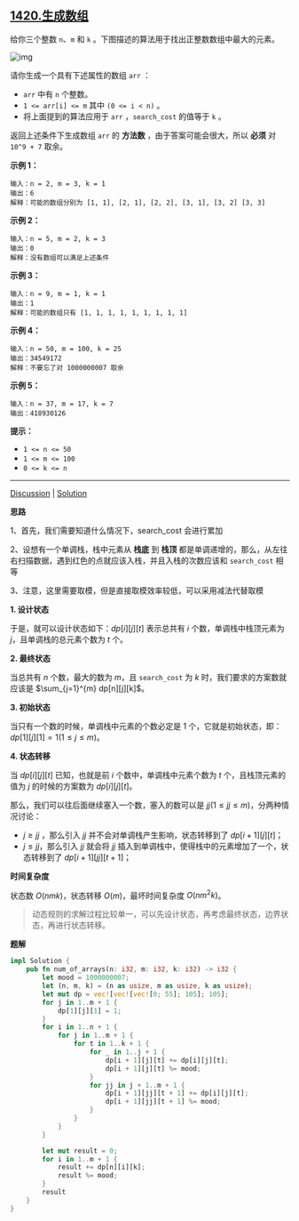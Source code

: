 ## [1420.生成数组](https://leetcode.cn/problems/build-array-where-you-can-find-the-maximum-exactly-k-comparisons/description/)

给你三个整数 `n`、`m` 和 `k` 。下图描述的算法用于找出正整数数组中最大的元素。

![img](https://assets.leetcode-cn.com/aliyun-lc-upload/uploads/2020/04/19/e.png)

请你生成一个具有下述属性的数组 `arr` ：

- `arr` 中有 `n` 个整数。
- `1 <= arr[i] <= m` 其中 `(0 <= i < n)` 。
- 将上面提到的算法应用于 `arr` ，`search_cost` 的值等于 `k` 。

返回上述条件下生成数组 `arr` 的 **方法数** ，由于答案可能会很大，所以 **必须** 对 `10^9 + 7` 取余。

 

**示例 1：**

```
输入：n = 2, m = 3, k = 1
输出：6
解释：可能的数组分别为 [1, 1], [2, 1], [2, 2], [3, 1], [3, 2] [3, 3]
```

**示例 2：**

```
输入：n = 5, m = 2, k = 3
输出：0
解释：没有数组可以满足上述条件
```

**示例 3：**

```
输入：n = 9, m = 1, k = 1
输出：1
解释：可能的数组只有 [1, 1, 1, 1, 1, 1, 1, 1, 1]
```

**示例 4：**

```
输入：n = 50, m = 100, k = 25
输出：34549172
解释：不要忘了对 1000000007 取余
```

**示例 5：**

```
输入：n = 37, m = 17, k = 7
输出：418930126
```

 

**提示：**

- `1 <= n <= 50`
- `1 <= m <= 100`
- `0 <= k <= n`

------

[Discussion](https://leetcode.cn/problems/build-array-where-you-can-find-the-maximum-exactly-k-comparisons/comments/) | [Solution](https://leetcode.cn/problems/build-array-where-you-can-find-the-maximum-exactly-k-comparisons/solution/)

**思路**

1、首先，我们需要知道什么情况下，search_cost 会进行累加

2、设想有一个单调栈，栈中元素从 **栈底** 到 **栈顶** 都是单调递增的，那么，从左往右扫描数据，遇到红色的点就应该入栈，并且入栈的次数应该和 `search_cost` 相等

3、注意，这里需要取模，但是直接取模效率较低，可以采用减法代替取模

**1. 设计状态**

于是，就可以设计状态如下：$dp[i][j][t]$ 表示总共有 $i$ 个数，单调栈中栈顶元素为 $j$，且单调栈的总元素个数为 $t$ 个。

**2. 最终状态**

当总共有 $n$ 个数，最大的数为 $m$，且 `search_cost` 为 $k$ 时，我们要求的方案数就应该是 $\sum_{j=1}^{m} dp[n][j][k]$。

**3. 初始状态**

当只有一个数的时候，单调栈中元素的个数必定是 1 个，它就是初始状态，即：$dp[1][j][1] = 1(1\le j \le m)$。

**4. 状态转移**

当 $dp[i][j][t]$ 已知，也就是前 $i$ 个数中，单调栈中元素个数为 $t$ 个，且栈顶元素的值为 $j$ 的时候的方案数为 $dp[i][j][t]$。

那么，我们可以往后面继续塞入一个数，塞入的数可以是 $jj(1 \le jj \le m)$，分两种情况讨论：

- $j \ge jj$ ，那么引入 $jj$ 并不会对单调栈产生影响，状态转移到了 $dp[i+1][j][t]$；
- $j \le jj$，那么引入 $jj$ 就会将 $jj$ 插入到单调栈中，使得栈中的元素增加了一个，状态转移到了 $dp[i+1][jj][t+1]$；

**时间复杂度**

状态数 $O(nmk)$，状态转移 $O(m)$，最坏时间复杂度 $O(nm^2k)$。

> 动态规则的求解过程比较单一，可以先设计状态，再考虑最终状态，边界状态，再进行状态转移。

**题解**

```rust
impl Solution {
    pub fn num_of_arrays(n: i32, m: i32, k: i32) -> i32 {
        let mood = 1000000007;
        let (n, m, k) = (n as usize, m as usize, k as usize);
        let mut dp = vec![vec![vec![0; 55]; 105]; 105];
        for j in 1..m + 1 {
            dp[1][j][1] = 1;
        }
        for i in 1..n + 1 {
            for j in 1..m + 1 {
                for t in 1..k + 1 {
                    for _ in 1..j + 1 {
                        dp[i + 1][j][t] += dp[i][j][t];
                        dp[i + 1][j][t] %= mood;
                    }
                    for jj in j + 1..m + 1 {
                        dp[i + 1][jj][t + 1] += dp[i][j][t];
                        dp[i + 1][jj][t + 1] %= mood;
                    }
                }
            }
        }

        let mut result = 0;
        for i in 1..m + 1 {
            result += dp[n][i][k];
            result %= mood;
        }
        result
    }
}
```

